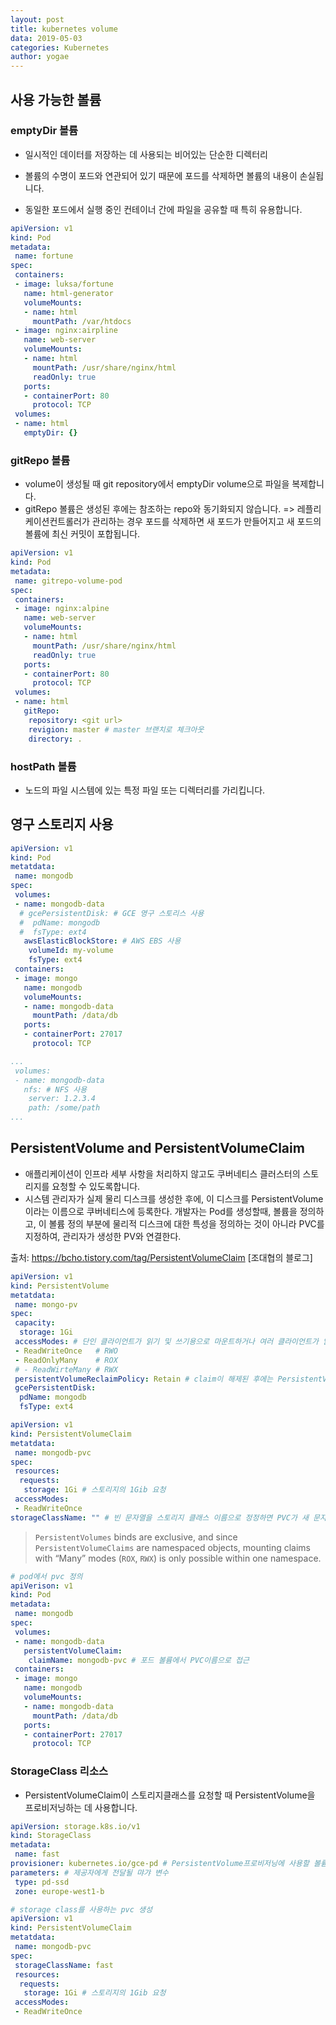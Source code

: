 ```yaml
---
layout: post
title: kubernetes volume
data: 2019-05-03
categories: Kubernetes
author: yogae
---
```


## 사용 가능한 볼륨

### emptyDir 볼륨

- 일시적인 데이터를 저장하는 데 사용되는 비어있는 단순한 디렉터리

- 볼륨의 수명이 포드와 연관되어 있기 때문에 포드를 삭제하면 볼륨의 내용이 손실됩니다.

- 동일한 포드에서 실행 중인 컨테이너 간에 파일을 공유할 때 특히 유용합니다.

```yaml
apiVersion: v1
kind: Pod
metadata:
 name: fortune
spec:
 containers:
 - image: luksa/fortune
   name: html-generator
   volumeMounts:
   - name: html
     mountPath: /var/htdocs
 - image: nginx:airpline
   name: web-server
   volumeMounts:
   - name: html
     mountPath: /usr/share/nginx/html
     readOnly: true
   ports:
   - containerPort: 80
     protocol: TCP
 volumes:
 - name: html
   emptyDir: {}
```

### gitRepo 볼륨

- volume이 생성될 때 git repository에서 emptyDir volume으로 파일을 복제합니다.
- gitRepo 볼륨은 생성된 후에는 참조하는 repo와 동기화되지 않습니다. => 레플리케이션컨트롤러가 관리하는 경우 포드를 삭제하면 새 포드가 만들어지고 새 포드의 볼륨에 최신 커밋이 포합됩니다.

```yaml
apiVersion: v1
kind: Pod
metadata:
 name: gitrepo-volume-pod
spec:
 containers:
 - image: nginx:alpine
   name: web-server
   volumeMounts:
   - name: html
     mountPath: /usr/share/nginx/html
     readOnly: true
   ports:
   - containerPort: 80
     protocol: TCP
 volumes:
 - name: html
   gitRepo:
    repository: <git url>
    revigion: master # master 브랜치로 체크아웃
    directory: .
```

### hostPath 볼륨

- 노드의 파일 시스템에 있는 특정 파일 또는 디렉터리를 가리킵니다.

## 영구 스토리지 사용

```yaml
apiVersion: v1
kind: Pod
metatdata:
 name: mongodb
spec:
 volumes:
 - name: mongodb-data
  # gcePersistentDisk: # GCE 영구 스토리스 사용
  #  pdName: mongodb
  #  fsType: ext4
   awsElasticBlockStore: # AWS EBS 사용
    volumeId: my-volume
    fsType: ext4
 containers:
 - image: mongo
   name: mongodb
   volumeMounts:
   - name: mongodb-data
     mountPath: /data/db
   ports:
   - containerPort: 27017
     protocol: TCP
```

```yaml
...
 volumes:
 - name: mongodb-data
   nfs: # NFS 사용
    server: 1.2.3.4
    path: /some/path
...
```

## PersistentVolume and PersistentVolumeClaim

- 애플리케이션이 인프라 세부 사항을 처리하지 않고도 쿠버네티스 클러스터의 스토리지를 요청할 수 있도록합니다.
- 시스템 관리자가 실제 물리 디스크를 생성한 후에, 이 디스크를 PersistentVolume이라는 이름으로 쿠버네티스에 등록한다. 개발자는 Pod를 생성할때, 볼륨을 정의하고, 이 볼륨 정의 부분에 물리적 디스크에 대한 특성을 정의하는 것이 아니라 PVC를 지정하여, 관리자가 생성한 PV와 연결한다.

출처: <https://bcho.tistory.com/tag/PersistentVolumeClaim> [조대협의 블로그]

```yaml
apiVersion: v1
kind: PersistentVolume
metatdata:
 name: mongo-pv
spec:
 capacity:
  storage: 1Gi
 accessModes: # 단인 클라이언트가 읽기 및 쓰기용으로 마운트하거나 여러 클라이언트가 읽기 전용으로 마운트할 수 있음
 - ReadWriteOnce   # RWO
 - ReadOnlyMany    # ROX
 # - ReadWirteMany # RWX
 persistentVolumeReclaimPolicy: Retain # claim이 해제된 후에는 PersistentVolume을 삭제하거나 삭제된 상태로 유지
 gcePersistentDisk:
  pdName: mongodb
  fsType: ext4
```

```yaml
apiVersion: v1
kind: PersistentVolumeClaim
metatdata:
 name: mongodb-pvc
spec:
 resources:
  requests:
   storage: 1Gi # 스토리지의 1Gib 요청
 accessModes:
 - ReadWriteOnce
storageClassName: "" # 빈 문자열을 스토리지 클래스 이름으로 정정하면 PVC가 새 문자열을 동적으로 프로비저닝하는 대신 사전 프로비저닝된 PV에 바인딩합니다. => 빈 문자열로 설정하지 않으면 동적 볼륨 프로비저너가 미리 준비된 PersistentVolume이 있음에도 새 PersistentVolume을 프로비저닝합니다.
```

> `PersistentVolumes` binds are exclusive, and since `PersistentVolumeClaims` are namespaced objects, mounting claims with “Many” modes (`ROX`, `RWX`) is only possible within one namespace.

```yaml
# pod에서 pvc 정의
apiVerison: v1
kind: Pod
metadata:
 name: mongodb
spec:
 volumes:
 - name: mongodb-data
   persistentVolumeClaim:
    claimName: mongodb-pvc # 포드 볼륨에서 PVC이름으로 접근
 containers:
 - image: mongo
   name: mongodb
   volumeMounts:
   - name: mongodb-data
     mountPath: /data/db
   ports:
   - containerPort: 27017
     protocol: TCP
```

### StorageClass 리소스

- PersistentVolumeClaim이 스토리지클래스를 요청할 때 PersistentVolume을 프로비저닝하는 데 사용합니다.

```yaml
apiVersion: storage.k8s.io/v1
kind: StorageClass
metadata:
 name: fast
provisioner: kubernetes.io/gce-pd # PersistentVolume프로비저닝에 사용할 볼륨 플러그인
parameters: # 제공자에게 전달될 먀갸 변수
 type: pd-ssd
 zone: europe-west1-b
```

```yaml
# storage class를 사용하는 pvc 생성
apiVersion: v1
kind: PersistentVolumeClaim
metatdata:
 name: mongodb-pvc
spec:
 storageClassName: fast
 resources:
  requests:
   storage: 1Gi # 스토리지의 1Gib 요청
 accessModes:
 - ReadWriteOnce
```


